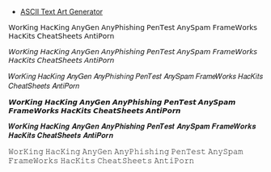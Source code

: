 - [ASCII Text Art Generator](https://fsymbols.com/generators/carty/)


𝖶𝗈𝗋𝖪𝗂𝗇𝗀
𝖧𝖺𝖼𝖪𝗂𝗇𝗀
𝖠𝗇𝗒𝖦𝖾𝗇
𝖠𝗇𝗒𝖯𝗁𝗂𝗌𝗁𝗂𝗇𝗀
𝖯𝖾𝗇𝖳𝖾𝗌𝗍
𝖠𝗇𝗒𝖲𝗉𝖺𝗆
𝖥𝗋𝖺𝗆𝖾𝖶𝗈𝗋𝗄𝗌
𝖧𝖺𝖼𝖪𝗂𝗍𝗌
𝖢𝗁𝖾𝖺𝗍𝖲𝗁𝖾𝖾𝗍𝗌
𝖠𝗇𝗍𝗂𝖯𝗈𝗋𝗇

𝘞𝘰𝘳𝘒𝘪𝘯𝘨
𝘏𝘢𝘤𝘒𝘪𝘯𝘨
𝘈𝘯𝘺𝘎𝘦𝘯
𝘈𝘯𝘺𝘗𝘩𝘪𝘴𝘩𝘪𝘯𝘨
𝘗𝘦𝘯𝘛𝘦𝘴𝘵
𝘈𝘯𝘺𝘚𝘱𝘢𝘮
𝘍𝘳𝘢𝘮𝘦𝘞𝘰𝘳𝘬𝘴
𝘏𝘢𝘤𝘒𝘪𝘵𝘴
𝘊𝘩𝘦𝘢𝘵𝘚𝘩𝘦𝘦𝘵𝘴
𝘈𝘯𝘵𝘪𝘗𝘰𝘳𝘯

𝑊𝑜𝑟𝐾𝑖𝑛𝑔
𝐻𝑎𝑐𝐾𝑖𝑛𝑔
𝐴𝑛𝑦𝐺𝑒𝑛
𝐴𝑛𝑦𝑃ℎ𝑖𝑠ℎ𝑖𝑛𝑔
𝑃𝑒𝑛𝑇𝑒𝑠𝑡
𝐴𝑛𝑦𝑆𝑝𝑎𝑚
𝐹𝑟𝑎𝑚𝑒𝑊𝑜𝑟𝑘𝑠
𝐻𝑎𝑐𝐾𝑖𝑡𝑠
𝐶ℎ𝑒𝑎𝑡𝑆ℎ𝑒𝑒𝑡𝑠
𝐴𝑛𝑡𝑖𝑃𝑜𝑟𝑛

𝙒𝙤𝙧𝙆𝙞𝙣𝙜
𝙃𝙖𝙘𝙆𝙞𝙣𝙜
𝘼𝙣𝙮𝙂𝙚𝙣
𝘼𝙣𝙮𝙋𝙝𝙞𝙨𝙝𝙞𝙣𝙜
𝙋𝙚𝙣𝙏𝙚𝙨𝙩
𝘼𝙣𝙮𝙎𝙥𝙖𝙢
𝙁𝙧𝙖𝙢𝙚𝙒𝙤𝙧𝙠𝙨
𝙃𝙖𝙘𝙆𝙞𝙩𝙨
𝘾𝙝𝙚𝙖𝙩𝙎𝙝𝙚𝙚𝙩𝙨
𝘼𝙣𝙩𝙞𝙋𝙤𝙧𝙣

𝑾𝒐𝒓𝑲𝒊𝒏𝒈
𝑯𝒂𝒄𝑲𝒊𝒏𝒈
𝑨𝒏𝒚𝑮𝒆𝒏
𝑨𝒏𝒚𝑷𝒉𝒊𝒔𝒉𝒊𝒏𝒈
𝑷𝒆𝒏𝑻𝒆𝒔𝒕
𝑨𝒏𝒚𝑺𝒑𝒂𝒎
𝑭𝒓𝒂𝒎𝒆𝑾𝒐𝒓𝒌𝒔
𝑯𝒂𝒄𝑲𝒊𝒕𝒔
𝑪𝒉𝒆𝒂𝒕𝑺𝒉𝒆𝒆𝒕𝒔
𝑨𝒏𝒕𝒊𝑷𝒐𝒓𝒏

𝚆𝚘𝚛𝙺𝚒𝚗𝚐
𝙷𝚊𝚌𝙺𝚒𝚗𝚐
𝙰𝚗𝚢𝙶𝚎𝚗
𝙰𝚗𝚢𝙿𝚑𝚒𝚜𝚑𝚒𝚗𝚐
𝙿𝚎𝚗𝚃𝚎𝚜𝚝
𝙰𝚗𝚢𝚂𝚙𝚊𝚖
𝙵𝚛𝚊𝚖𝚎𝚆𝚘𝚛𝚔𝚜
𝙷𝚊𝚌𝙺𝚒𝚝𝚜
𝙲𝚑𝚎𝚊𝚝𝚂𝚑𝚎𝚎𝚝𝚜
𝙰𝚗𝚝𝚒𝙿𝚘𝚛𝚗

